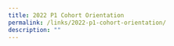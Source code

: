 ```yaml
---
title: 2022 P1 Cohort Orientation
permalink: /links/2022-p1-cohort-orientation/
description: ""
---
```

